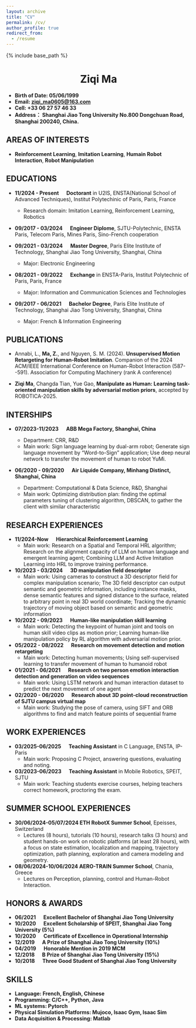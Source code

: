 ```yaml
---
layout: archive
title: "CV"
permalink: /cv/
author_profile: true
redirect_from:
  - /resume
---
```


{% include base_path %}

<h1 style="text-align:center">Ziqi Ma</h1>

* **Birth of Date: 05/06/1999**
* **Email: ziqi_ma0605@163.com**
* **Cell: +33 06 27 57 46 33**
* **Address： Shanghai Jiao Tong University No.800 Dongchuan Road, Shanghai 200240, China.**


## AREAS OF INTERESTS

-  **Reinforcement Learning**, **Imitation Learning**, **Humain Robot Interaction**, **Robot Manipulation**


## EDUCATIONS

* **11/2024 - Present &ensp;&ensp; Doctorant** in U2IS, ENSTA(National School of Advanced Techniques), Institut Polytechinic of Paris, Paris, France
  * Research domain: Imitation Learning, Reinforcement Learning, Robotics

* **09/2017 - 03/2024 &ensp;&ensp; Engineer Diplome**, SJTU-Polytechnic, ENSTA Paris, Telecom Paris, Mines Paris, Sino-French cooperation


* **09/2021 - 03/2024 &ensp;&ensp; Master Degree**, Paris Elite Institute of Technology, Shanghai Jiao Tong University, Shanghai, China
  * Major: Electronic Engineering

* **08/2021 - 09/2022 &ensp;&ensp; Exchange** in ENSTA-Paris, Institut Polytechnic of Paris, Paris, France
  * Major: Information and Communication Sciences and Technologies

* **09/2017 - 06/2021  &ensp;&ensp; Bachelor Degree**, Paris Elite Institute of Technology, Shanghai Jiao Tong University, Shanghai, China
  * Major: French & Information Engineering

  
## PUBLICATIONS
* Annabi, L., **Ma, Z.**, and Nguyen, S. M. (2024). **Unsupervised Motion Retargeting for Human-Robot Imitation**. Companion of the 2024 ACM/IEEE International Conference on Human-Robot Interaction (587--591). Association for Computing Machinery (rank A conference)

* **Ziqi Ma**, Changda Tian, Yue Gao, **Manipulate as Human: Learning task-oriented manipulation skills by adversarial motion priors**, accepted by ROBOTICA-2025.


## INTERSHIPS

* **07/2023-11/2023 &ensp;&ensp; ABB Mega Factory, Shanghai, China**
  * Department: CRR, R&D 
  * Main work: Sign language learning by dual-arm robot; Generate sign language movement by “Word-to-Sign” application; Use deep neural network to transfer the movement of human to robot YuMi.

* **06/2020 - 09/2020 &ensp;&ensp; Air Liquide Company, Minhang Distinct, Shanghai, China**
  * Department: Computational & Data Science, R&D, Shanghai
  * Main work: Optimizing distribution plan: finding the optimal parameters tuning of clustering algorithm, DBSCAN, to gather the client with similar characteristic



## RESEARCH EXPERIENCES
* **11/2024-Now &ensp;&ensp; Hierarchical Reinforcement Learning**
  * Main work: Research on a Spatial and Temporal HRL algorithm; Research on the alignment capacity of LLM on human language and emergent learning agent; Combining LLM and Active Imitation Learning into HRL to improve training performance.
* **10/2023 - 03/2024 &ensp;&ensp; 3D manipulation field descriptor**
  * Main work: Using cameras to construct a 3D descriptor field for complex manipulation scenario; The 3D field descriptor can output semantic and geometric information, including instance masks, dense semantic features and signed distance to the surface, related to arbitrary point in real 3D world coordinate; Tracking the dynamic trajectory of moving object based on semantic and geometric information
* **10/2022 - 09/2023 &ensp;&ensp; Human-like manipulation skill learning**
  * Main work: Detecting the keypoint of human joint and tools on human skill video clips as motion prior; Learning human-like manipulation policy by RL algorithm with adversarial motion prior.
* **05/2022 - 08/2022 &ensp;&ensp; Research on movement detection and motion retargeting**
  * Main work: Detecting human movements; Using self-supervised learning to transfer movement of human to humanoid robot
* **01/2021 - 06/2021 &ensp;&ensp; Research on two person emotion interaction detection and generation on video sequences**
  * Main work: Using LSTM network and human interaction dataset to predict the next movement of one agent
* **02/2020 - 06/2020 &ensp;&ensp; Research about 3D point-cloud reconstruction of SJTU campus virtual map**
  * Main work: Studying the pose of camera, using SIFT and ORB algorithms to find and match feature points of sequential frame

## WORK EXPERIENCES
* **03/2025-06/2025 &ensp;&ensp; Teaching Assistant** in C Language, ENSTA, IP-Paris
  * Main work: Proposing C Project, answering questions, evaluating and noting.
* **03/2023-06/2023 &ensp;&ensp; Teaching Assistant** in Mobile Robotics, SPEIT, SJTU
  * Main work: Teaching students exercise courses, helping teachers correct homework, proctoring the exam.


## SUMMER SCHOOL EXPERIENCES                                                           
* **30/06/2024-05/07/2024 ETH RobotX Summer School**, Epeisses, Switzerland
  * Lectures (8 hours), tutorials (10 hours), research talks (3 hours) and student hands-on work on robotic platforms (at least 28 hours), with a focus on state estimation, localization and mapping, trajectory optimization, path planning, exploration and camera modeling and geometry.
* **08/06/2024-10/06/2024 AERO-TRAIN Summer School**, Chania, Greece
  * Lectures on Perception, planning, control and Human-Robot Interaction.

## HONORS & AWARDS
- **06/2021 &ensp;&ensp; Excellent Bachelor of Shanghai Jiao Tong University**
- **10/2020 &ensp;&ensp; Excellent Scholarship of SPEIT, Shanghai Jiao Tong University (5%)**
- **10/2020 &ensp;&ensp; Certificate of Excellence in Operational Internship**
- **12/2019 &ensp;&ensp; A Prize of Shanghai Jiao Tong University (10%)**
- **04/2019 &ensp;&ensp; Honorable Mention in 2019 MCM**
- **12/2018 &ensp;&ensp; B Prize of Shanghai Jiao Tong University (15%)**
- **10/2018 &ensp;&ensp; Three Good Student of Shanghai Jiao Tong University**


## SKILLS

- **Language: French, English, Chinese**
- **Programming: C/C++, Python, Java**
- **ML systems: Pytorch**
- **Physical Simulation Platforms: Mujoco, Isaac Gym, Isaac Sim**
- **Data Acquisition & Processing: Matlab**